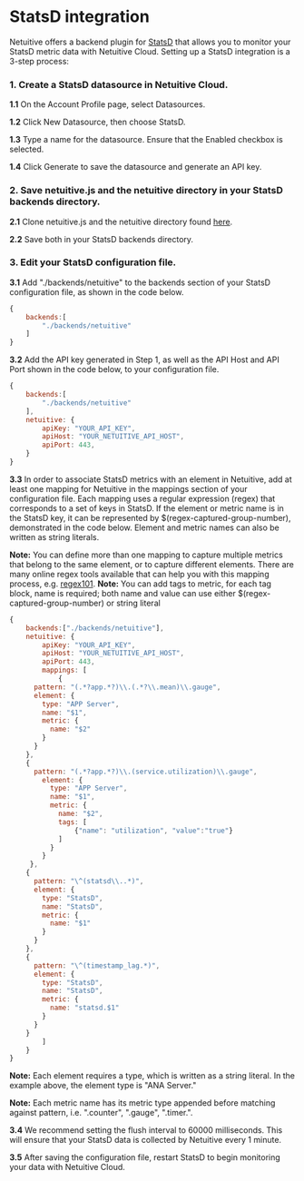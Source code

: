 StatsD integration
==========================

Netuitive offers a backend plugin for [StatsD](https://github.com/etsy/statsd) that allows you to monitor your StatsD metric data with Netuitive Cloud. Setting up a StatsD integration is a 3-step process:

### 1. Create a StatsD datasource in Netuitive Cloud.
**1.1** On the Account Profile page, select Datasources.

**1.2** Click New Datasource, then choose StatsD.

**1.3** Type a name for the datasource. Ensure that the Enabled checkbox is selected.

**1.4** Click Generate to save the datasource and generate an API key.

### 2. Save netuitive.js and the netuitive directory in your StatsD backends directory.
**2.1** Clone netuitive.js and the netuitive directory found [here](https://github.com/Netuitive/statsd-netuitive-backend).

**2.2** Save both in your StatsD backends directory.

### 3. Edit your StatsD configuration file.
**3.1** Add "./backends/netuitive" to the backends section of your StatsD configuration file, as shown in the code below.

```js
{
    backends:[
        "./backends/netuitive"
    ]
}
```

**3.2** Add the API key generated in Step 1, as well as the API Host and API Port shown in the code below, to your configuration file.

```js
{
    backends:[
        "./backends/netuitive"
    ],
    netuitive: {
        apiKey: "YOUR_API_KEY",
        apiHost: "YOUR_NETUITIVE_API_HOST",
        apiPort: 443,
    }
}
```

**3.3** In order to associate StatsD metrics with an element in Netuitive, add at least one mapping for Netuitive in the mappings section of your configuration file. Each mapping uses a regular expression (regex) that corresponds to a set of keys in StatsD. If the element or metric name is in the StatsD key, it can be represented by $(regex-captured-group-number), demonstrated in the code below. Element and metric names can also be written as string literals.

**Note:** You can define more than one mapping to capture multiple metrics that belong to the same element, or to capture different elements. There are many online regex tools available that can help you with this mapping process, e.g. [regex101](https://www.regex101.com).
**Note:** You can add tags to metric, for each tag block, name is required; both name and value can use either $(regex-captured-group-number) or string literal

```js
{
    backends:["./backends/netuitive"],
    netuitive: {
        apiKey: "YOUR_API_KEY",
        apiHost: "YOUR_NETUITIVE_API_HOST",
        apiPort: 443,
        mappings: [
            {
      pattern: "(.*?app.*?)\\.(.*?\\.mean)\\.gauge",
      element: {
        type: "APP Server",
        name: "$1",
        metric: {
          name: "$2"
        }
      }
    },
    {
      pattern: "(.*?app.*?)\\.(service.utilization)\\.gauge",
        element: {
          type: "APP Server",
          name: "$1",
          metric: {
            name: "$2",
            tags: [
                {"name": "utilization", "value":"true"}
            ]
          }
        }
     },
    {
      pattern: "\^(statsd\\..*)",
      element: {
        type: "StatsD",
        name: "StatsD",
        metric: {
          name: "$1"
        }
      }
    },
    {
      pattern: "\^(timestamp_lag.*)",
      element: {
        type: "StatsD",
        name: "StatsD",
        metric: {
          name: "statsd.$1"
        }
      }
    }
        ]
    }
}
```

**Note:** Each element requires a type, which is written as a string literal. In the example above, the element type is "ANA Server."

**Note:** Each metric name has its metric type appended before matching against pattern, i.e. ".counter", ".gauge", ".timer.<timer-key>".

**3.4** We recommend setting the flush interval to 60000 milliseconds. This will ensure that your StatsD data is collected by Netuitive every 1 minute.

**3.5** After saving the configuration file, restart StatsD to begin monitoring your data with Netuitive Cloud.
